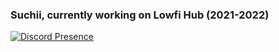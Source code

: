 ### Suchii, currently working on Lowfi Hub (2021-2022)
[![Discord Presence](https://lanyard.cnrad.dev/api/527881727671009296)](https://discord.com/users/527881727671009296)
